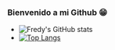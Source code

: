 ### Bienvenido a mi Github 😁

- ![Fredy's GitHub stats](https://github-readme-stats.vercel.app/api?username=fredycoding&show_icons=true)
- [![Top Langs](https://github-readme-stats.vercel.app/api/top-langs/?username=fredycoding)](https://github.com/fredycoding/github-readme-stats)
